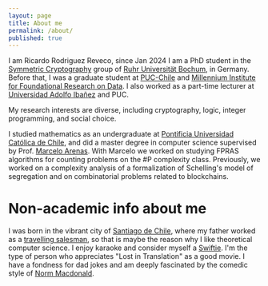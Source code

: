 ```yaml
---
layout: page
title: About me
permalink: /about/
published: true
---
```


I am Ricardo Rodriguez Reveco, since  Jan 2024 I am a PhD student in the [Symmetric Cryptography](https://informatik.rub.de/symcrypt/) group of [Ruhr Universität Bochum](https://www.ruhr-uni-bochum.de/), in Germany.
Before that, I was a graduate student at [PUC-Chile](https://www.uc.cl/) and [Millennium Institute for Foundational Research on Data](https://imfd.cl/).
I also worked as a part-time lecturer at [Universidad Adolfo Ibañez](https://www.uai.cl/) and PUC. 

My research interests are diverse, including cryptography, logic, integer programming, and social choice. 

I studied mathematics as an undergraduate at  [Pontificia Universidad Católica de Chile](https://www.uc.cl/), and did a master degree in computer science supervised by Prof. [Marcelo Arenas](http://marceloarenas.cl/). With Marcelo we worked on studying FPRAS algorithms for counting problems on the #P complexity class. Previously, we worked on a complexity analysis of a formalization of Schelling's model of segregation and on combinatorial problems related to blockchains.


# Non-academic info about me #
I was born in the vibrant city of [Santiago de Chile](https://en.wikipedia.org/wiki/Santiago),  where my father worked as a [travelling salesman](https://en.wikipedia.org/wiki/Travelling_salesman_problem), so that is maybe the reason why I like theoretical computer science. I enjoy karaoke and consider myself a [Swiftie](https://en.wikipedia.org/wiki/Taylor_Swift). I'm the type of person who appreciates "Lost in Translation" as a good movie. I have a fondness for dad jokes and am deeply fascinated by the comedic style of [Norm Macdonald](https://www.youtube.com/watch?v=9GKKnlsZvQA).
